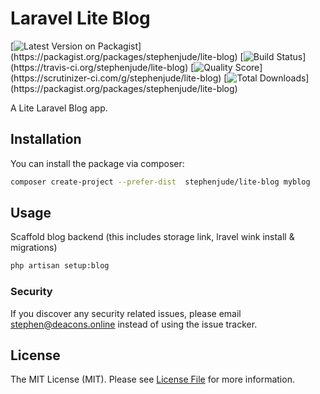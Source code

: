 # Laravel Lite Blog

[![Latest Version on Packagist](https://img.shields.io/packagist/v/stephenjude/lite-blog.svg?)](https://packagist.org/packages/stephenjude/lite-blog)
[![Build Status](https://img.shields.io/travis/stephenjude/lite-blog/master.svg?)](https://travis-ci.org/stephenjude/lite-blog)
[![Quality Score](https://img.shields.io/scrutinizer/g/stephenjude/lite-blog.svg?)](https://scrutinizer-ci.com/g/stephenjude/lite-blog)
[![Total Downloads](https://img.shields.io/packagist/dt/stephenjude/lite-blog.svg?)](https://packagist.org/packages/stephenjude/lite-blog)

A Lite Laravel Blog app.

## Installation

You can install the package via composer:

```bash
composer create-project --prefer-dist  stephenjude/lite-blog myblog
```

## Usage

Scaffold blog backend (this includes storage link, lravel wink install & migrations)

``` bash
php artisan setup:blog
```

### Security

If you discover any security related issues, please email stephen@deacons.online instead of using the issue tracker.


## License

The MIT License (MIT). Please see [License File](LICENSE.md) for more information.